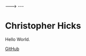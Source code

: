 <link rel="stylesheet" type="text/css" href="style.css">
<!-->
<style>

  /*hide the built-in branding element*/
  body > div > footer > p > small {
    visibility: hidden;      
  }
  /*hide the built-in link to GitHub profile*/
  body > div > header > p.view {
    visibility: hidden;
  }

  /*custom fonts and styles*/
  @import url('https://fonts.googleapis.com/css?family=Ubuntu+Mono&display=swap');
  body {
    font-family: 'Ubuntu Mono', monospace;
    background-color: #e2e2dd;
  }

</style>
--->
---

# Christopher Hicks
Hello World.  

[GitHub](https://github.com/spudunk)

